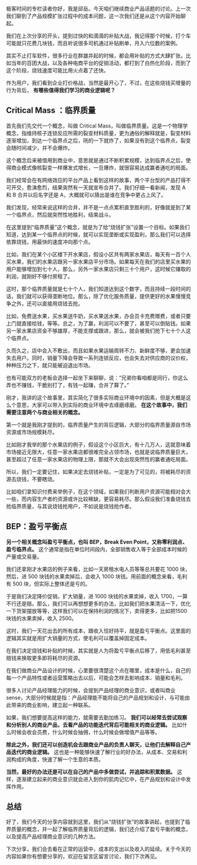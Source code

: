 极客时间的专栏读者你好，我是邱岳。今天咱们继续商业产品话题的讨论。上一次我们聊到了产品规模扩张过程中的成本问题，这一次我们还是从这个内容开始聊起。

我们在上次分享的开头，提到过快的和滴滴的补贴大战，我记得那个时候，打个车可能就只花费几块钱，而且听说很多司机通过补贴刷单，月入六位数的案例。

其实不止打车软件，很多行业在群雄并起的时候，都会用补贴的方式大肆扩张。比如当年的百团大战，以及各种电商平台的促销活动，都打到了白热化阶段，而到了这个阶段，烧钱速度可能比用火点着了还快。

作为用户，我们看到企业打价格战，当然是最开心了，不过，在这些烧钱买增量的行为背后， **有哪些值得我们学习的商业逻辑呢？**

## Critical Mass ：临界质量

首先我们先交代一个概念，叫做 Critical Mass，叫做临界质量。这是一个物理学概念，指维持核子连锁反应所需的裂变材料质量，更为通俗的解释就是，裂变材料逐渐增加，到达一个临界点之后，咣的一下就炸了，如果没有到这个临界点，裂变会随时间减少，并不会爆炸。

这个概念后来被借用到商业中，意思就是通过不断积累规模，达到临界点之后，使得商业模式像核裂变一样爆发式增长，一旦爆炸，就很容易达成赢者通吃的局面。

我们经常会在有网络效应的平台产品上看到这样的故事，两个平台型的产品打得不可开交，愈演愈烈，结果突然有一天就宣布合并了。我们仔细一看新闻，发现 A 和 B 合并以后名字还是 A，大概就可以猜出是谁在竞争中更占上风了。

我们发现，经常来说这样的合并，并不是一点点累积直至胜利的，好像就是到了某一个临界点，然后就突然性地胜利，结束战斗。

在这里提到“临界质量”这个概念，就是为了给“烧钱扩张”设置一个目标。如果我们知道，达到某一个临界点的时候，就可以实现垄断或实现盈利，那么我们可以选择依靠烧钱，用最快的速度冲向那个点。

比如，我们在某个小区楼下开水果店，假设小区共有两家水果店，每天有一百个人买水果，我们的水果店跟另一家水果店平分市场。如果每天在我们的店里买水果的用户能够增加到七十人，那么，另外一家水果店只剩三十个用户，这时候它赚取的利润，就刚好不够付房租了。

这时，那个临界质量就是七十个人，我们知道达到这个数字，而且持续一段时间的话，我们就可以获得垄断地位。那么，除了优化服务质量，提供更好的水果慢慢竞争之外，还可以直接用烧钱去抢。

比如，免费送水果，买水果送牛奶，买水果送水果，办会员卡充费赠费，或者只要上门就直接给钱，等等。总之，为了赢，利润可以不要了，甚至可以倒贴钱。如果另一家水果店资金不够雄厚，不能支撑或跟进，那么，就会被我们抢下七十个人这个临界点。

久而久之，店中会入不敷出，而且如果水果运输周转不力、新鲜度不够，更会加速失去用户。同时，销量下降会导致一系列连锁反应，也会失去对供应商的议价权，种种压力之下，就只能被迫退出市场。

也有可能双方的老板会选择一起坐下来聊聊，说：“兄弟你看咱都是同行，你这么弄也不赚钱，干脆别打了，有钱一起赚，合并了算了。”

刚才，我讲的这个故事里，其实简化了很多实际商业环境中的因素，但是大概是这么个意思，大家可以带入到实际的商业环境中去琢磨琢磨。 **在这个故事中，我们需要注意两个与商业相关的概念。**

第一个就是我刚才提到的，临界质量产生的背后逻辑，大部分的临界质量源自市场资源或市场规模耗尽。

比如刚才我举的那个水果店的例子，假设这个小区巨大，有十几万人，这就意味着市场接近无限大，任意一家水果店都很难完全占领市场，也就是说临界质量巨大，甚至超过了任意一家水果店的物理上限，那就不大会出现突然性的赢者通吃局面。

所以，我们一定要记住，如果决定去烧钱补贴，一定是为了可见的，将被耗尽的资源去烧钱，不要瞎烧。

比如咱们拿知识付费来举例子，在这个领域，如果我们判断用户资源可能相对会大一些，而内容生产者的资源或许比较稀缺，更容易耗尽。那么假设我们准备烧钱去抢临界质量，与其说烧钱抢用户，不如说是烧钱抢作者。

## BEP：盈亏平衡点

**另一个相关概念叫盈亏平衡点，也叫 BEP，Break Even Point，又称零利润点、盈亏临界点。** 这个通常是指在单位时间段内，全部销售收入等于全部成本时候的产量或交易量。

我们还拿刚才水果店的例子来看，比如一天房租水电人员等等总共要花 1000 块，然后，进 500 块钱的水果卖掉后，会收入 1000 块钱。用前面的概念来看，毛利有 500 块，但实际上整体还是亏的。

于是我们决定降价促销，扩大销量，进 1000 块钱的水果卖掉，收入 1700，一算不行还是赔。那么，我们可以再想想更多的办法，比如我们把水果清洁一下，优化一下货架摆放等等，这样我们可以在保持利润的情况下，卖得更多，比如把1500 块钱的水果卖掉，收入 2500。

这时，我们一天花出去的所有成本，跟收入恰好持平，就是盈亏平衡点。这里面的逻辑其实就是用扩大销量的方式，使毛利可以覆盖掉固定成本。

在我们决定烧钱和补贴的时候，其实就是人为将盈亏平衡点后移了，用低毛利甚至赔钱来换取更多即将耗尽的资源。

在我们做商业产品设计的时候，心里要很清楚这个点在哪里，成本是什么，自己的每一个产品特性或者运营策略出去以后，可能会怎样去影响成本、销量和毛利。

很多人讨论产品经理能力的时候，会提到产品经理的商业意识，或者叫商业 sense，大部分时候就是指：产品经理能不能将自己的产品规划和设计，与可能由此带来的商业影响，建立起一种联系。

如果，我们想要提高这样的能力，就需要去勤加练习。 **我们可以经常去尝试观察和分析别人的商业产品，去看产品的功能迭代背后可能相关的商业逻辑。** 比如什么时候会收会员费，什么时候会抽佣，什么时候会做增值产品等等。

**除此之外，我们还可以创造机会去跟商业产品的负责人聊天，让他们去解释自己产品迭代的商业逻辑。** 这也是一种能够快速了解行业的好办法，从成本、交易和利润构成的角度，快速了解一个生意的本质。

**当然，最好的办法还是可以在自己的产品中多做尝试，并追踪和积累数据。** 这样，逐渐建立起来的商业意识就会进入到你的肌肉记忆中，在产品规划和设计中发挥作用。

## 总结

好了，我们今天的分享内容就到这里，我们从“烧钱扩张”的故事讲起，也提到了临界质量的概念，并一起了解临界质量背后的逻辑，我们还介绍了盈亏平衡的概念，以及提高产品经理商业意识的几种方法。

下次分享，我们会去看在正常的运营中，成本的支出以及收入的延续。关于今天的内容如果你有想要分享的，欢迎在留言区留言讨论，我们下次再见。